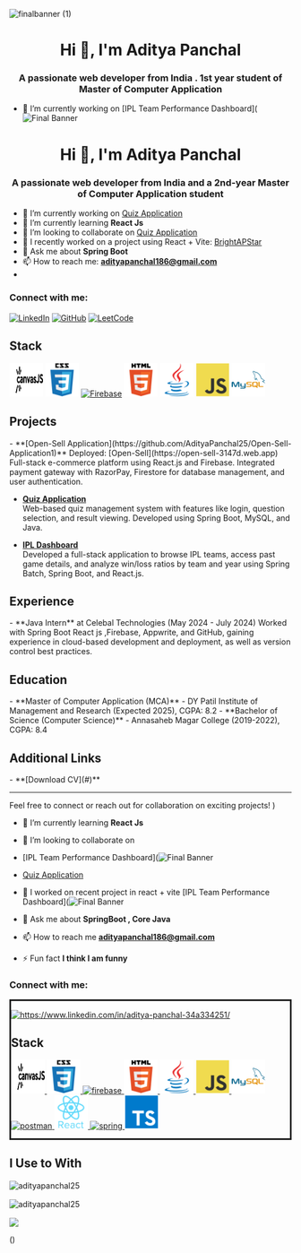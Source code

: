 ![finalbanner (1)](https://github.com/AdityaPanchal25/Aditya-Panchal/assets/125076518/b096e432-17e6-4b53-911b-310546d0f895)


<h1 align="center">Hi 👋, I'm Aditya Panchal</h1>
<h3 align="center">A passionate web developer from India . 1st year student of Master of Computer Application</h3>


- 🔭 I’m currently working on    [IPL Team Performance Dashboard](![Final Banner](https://github.com/AdityaPanchal25/IPLDashboard)
<h1 align="center">Hi 👋, I'm Aditya Panchal</h1>
<h3 align="center">A passionate web developer from India and a 2nd-year Master of Computer Application student</h3>

- 🔭 I’m currently working on [Quiz Application](https://github.com/AdityaPanchal25/Quiz-Web-Application)
- 🌱 I’m currently learning **React Js**
- 👯 I’m looking to collaborate on [Quiz Application](https://github.com/AdityaPanchal25/Quiz-Web-Application)
- 🤝 I recently worked on a project using React + Vite: [BrightAPStar](https://github.com/AdityaPanchal25/BrightAPStart)
- 💬 Ask me about **Spring Boot**
- 📫 How to reach me: **adityapanchal186@gmail.com**
- 

<h3 align="left">Connect with me:</h3>
<p align="left">
<a href="https://www.linkedin.com/in/aditya-panchal-34a334251/" target="blank"><img align="center" src="https://raw.githubusercontent.com/rahuldkjain/github-profile-readme-generator/master/src/images/icons/Social/linked-in-alt.svg" alt="LinkedIn" height="30" width="40" /></a>
<a href="https://github.com/AdityaPanchal25" target="blank"><img align="center" src="https://raw.githubusercontent.com/rahuldkjain/github-profile-readme-generator/master/src/images/icons/Social/github.svg" alt="GitHub" height="30" width="40" /></a>
<a href="https://leetcode.com/u/AdityaPanchal25/" target="blank"><img align="center" src="https://raw.githubusercontent.com/rahuldkjain/github-profile-readme-generator/master/src/images/icons/Social/leet-code.svg" alt="LeetCode" height="30" width="40" /></a>
</p>

<h2>Stack</h2>
<p align="left">
  <a href="https://canvasjs.com" target="_blank" rel="noreferrer"><img src="https://raw.githubusercontent.com/Hardik0307/Hardik0307/master/assets/canvasjs-charts.svg" alt="CanvasJS" width="60" height="60"/></a>
  <a href="https://www.w3schools.com/css/" target="_blank" rel="noreferrer"><img src="https://raw.githubusercontent.com/devicons/devicon/master/icons/css3/css3-original-wordmark.svg" alt="CSS3" width="60" height="60"/></a>
  <a href="https://firebase.google.com/" target="_blank" rel="noreferrer"><img src="https://www.vectorlogo.zone/logos/firebase/firebase-icon.svg" alt="Firebase" width="60" height="60"/></a>
  <a href="https://www.w3.org/html/" target="_blank" rel="noreferrer"><img src="https://raw.githubusercontent.com/devicons/devicon/master/icons/html5/html5-original-wordmark.svg" alt="HTML5" width="60" height="60"/></a>
  <a href="https://www.java.com" target="_blank" rel="noreferrer"><img src="https://raw.githubusercontent.com/devicons/devicon/master/icons/java/java-original.svg" alt="Java" width="60" height="60"/></a>
  <a href="https://developer.mozilla.org/en-US/docs/Web/JavaScript" target="_blank" rel="noreferrer"><img src="https://raw.githubusercontent.com/devicons/devicon/master/icons/javascript/javascript-original.svg" alt="JavaScript" width="60" height="60"/></a>
  <a href="https://www.mysql.com/" target="_blank" rel="noreferrer"><img src="https://raw.githubusercontent.com/devicons/devicon/master/icons/mysql/mysql-original-wordmark.svg" alt="MySQL" width="60" height="60"/></a>
</p>

<h2>Projects</h2>
- **[Open-Sell Application](https://github.com/AdityaPanchal25/Open-Sell-Application1)**  
  Deployed: [Open-Sell](https://open-sell-3147d.web.app)  
  Full-stack e-commerce platform using React.js and Firebase. Integrated payment gateway with RazorPay, Firestore for database management, and user authentication.

- **[Quiz Application](https://github.com/AdityaPanchal25/QuizeApp)**  
  Web-based quiz management system with features like login, question selection, and result viewing. Developed using Spring Boot, MySQL, and Java.

- **[IPL Dashboard](https://github.com/AdityaPanchal25/IPLDashboard)**  
  Developed a full-stack application to browse IPL teams, access past game details, and analyze win/loss ratios by team and year using Spring Batch, Spring Boot, and React.js.

<h2>Experience</h2>
- **Java  Intern** at Celebal Technologies (May 2024 - July 2024)  
  Worked with Spring Boot React js ,Firebase, Appwrite, and GitHub, gaining experience in cloud-based development and deployment, as well as version control best practices.

<h2>Education</h2>
- **Master of Computer Application (MCA)** - DY Patil Institute of Management and Research (Expected 2025), CGPA: 8.2
- **Bachelor of Science (Computer Science)** - Annasaheb Magar College (2019-2022), CGPA: 8.4

<h2>Additional Links</h2>
- **[Download CV](#)**

---

Feel free to connect or reach out for collaboration on exciting projects!
)

- 🌱 I’m currently learning                     **React Js**

- 👯 I’m looking to collaborate on
-  [IPL Team Performance Dashboard](![Final Banner](https://github.com/AdityaPanchal25/IPLDashboard)
-   [Quiz Application](https://github.com/AdityaPanchal25/Quiz-Web-Application)

- 🤝 I worked on  recent project in react + vite       [IPL Team Performance Dashboard](![Final Banner](https://github.com/AdityaPanchal25/IPLDashboard)
- 💬 Ask me about                                **SpringBoot , Core Java**

- 📫 How to reach me                             **adityapanchal186@gmail.com**

- ⚡ Fun fact                                    **I think I am funny**


<h3 align="left">Connect with me:</h3>
<div style=" border: solid">
<p align="left">
<a href="https://linkedin.com/in/https://www.linkedin.com/in/aditya-panchal-34a334251/" target="blank"><img align="center" src="https://raw.githubusercontent.com/rahuldkjain/github-profile-readme-generator/master/src/images/icons/Social/linked-in-alt.svg" alt="https://www.linkedin.com/in/aditya-panchal-34a334251/" height="30" width="40" /></a>
</p>
<h2>Stack</h2>

<p align="left">
  <a href="https://canvasjs.com" target="_blank" rel="noreferrer">
    <img src="https://raw.githubusercontent.com/Hardik0307/Hardik0307/master/assets/canvasjs-charts.svg" alt="canvasjs" width="60" height="60"/>
  </a>
  <a href="https://www.w3schools.com/css/" target="_blank" rel="noreferrer">
    <img src="https://raw.githubusercontent.com/devicons/devicon/master/icons/css3/css3-original-wordmark.svg" alt="css3" width="60" height="60"/>
  </a>
  <a href="https://firebase.google.com/" target="_blank" rel="noreferrer">
    <img src="https://www.vectorlogo.zone/logos/firebase/firebase-icon.svg" alt="firebase" width="60" height="60"/>
  </a>
  <a href="https://www.w3.org/html/" target="_blank" rel="noreferrer">
    <img src="https://raw.githubusercontent.com/devicons/devicon/master/icons/html5/html5-original-wordmark.svg" alt="html5" width="60" height="60"/>
  </a>
  <a href="https://www.java.com" target="_blank" rel="noreferrer">
    <img src="https://raw.githubusercontent.com/devicons/devicon/master/icons/java/java-original.svg" alt="java" width="60" height="60"/>
  </a>
  <a href="https://developer.mozilla.org/en-US/docs/Web/JavaScript" target="_blank" rel="noreferrer">
    <img src="https://raw.githubusercontent.com/devicons/devicon/master/icons/javascript/javascript-original.svg" alt="javascript" width="60" height="60"/>
  </a>
  <a href="https://www.mysql.com/" target="_blank" rel="noreferrer">
    <img src="https://raw.githubusercontent.com/devicons/devicon/master/icons/mysql/mysql-original-wordmark.svg" alt="mysql" width="60" height="60"/>
  </a>
  <a href="https://postman.com" target="_blank" rel="noreferrer">
    <img src="https://www.vectorlogo.zone/logos/getpostman/getpostman-icon.svg" alt="postman" width="60" height="60"/>
  </a>
  <a href="https://reactjs.org/" target="_blank" rel="noreferrer">
    <img src="https://raw.githubusercontent.com/devicons/devicon/master/icons/react/react-original-wordmark.svg" alt="react" width="60" height="60"/>
  </a>
  <a href="https://spring.io/" target="_blank" rel="noreferrer">
    <img src="https://www.vectorlogo.zone/logos/springio/springio-icon.svg" alt="spring" width="60" height="60"/>
  </a>
  <a href="https://www.typescriptlang.org/" target="_blank" rel="noreferrer">
    <img src="https://raw.githubusercontent.com/devicons/devicon/master/icons/typescript/typescript-original.svg" alt="typescript" width="60" height="60"/>
  </a>
</p>
</div>



<h2>I Use to With</h2>
<p><img align="center" src="https://github-readme-stats.vercel.app/api/top-langs?username=adityapanchal25&show_icons=true&locale=en&layout=compact" alt="adityapanchal25" /></p>

<p><img align="center" src="https://github-readme-streak-stats.herokuapp.com/?user=adityapanchal25&" alt="adityapanchal25" /></p>
<p><img align="center" style="width=500px ; height:700px" src="https://github.com/user-attachments/assets/ce0d4e96-14d9-433d-ba18-72c444cbe6be" alt"leetcode 50days batch2024"/></p>()
